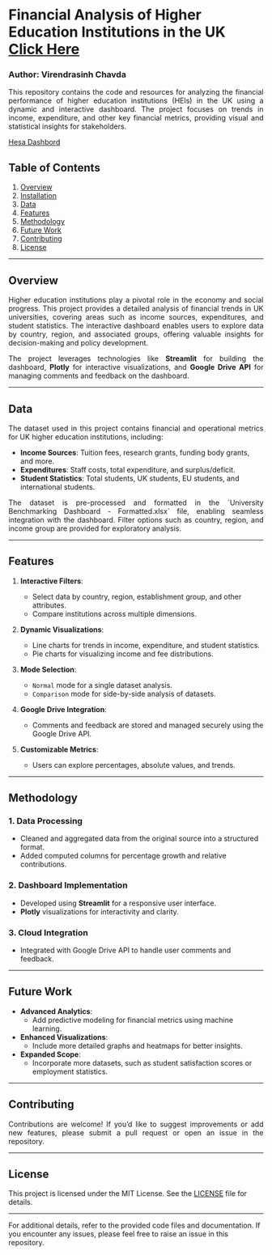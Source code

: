 # Financial Analysis of Higher Education Institutions in the UK [Click Here](https://huggingface.co/spaces/VirendraChavda/Hesa_Dashboard)
### Author: Virendrasinh Chavda

<p align="justify">
This repository contains the code and resources for analyzing the financial performance of higher education institutions (HEIs) in the UK using a dynamic and interactive dashboard. The project focuses on trends in income, expenditure, and other key financial metrics, providing visual and statistical insights for stakeholders.
</p>

[Hesa Dashbord](homepage.png)

## Table of Contents
1. [Overview](#Overview)
2. [Installation](#Installation)
3. [Data](#Data)
4. [Features](#Features)
5. [Methodology](#Methodology)
6. [Future Work](#Future-Work)
7. [Contributing](#Contributing)
8. [License](#License)

---

## Overview
<p align="justify">
Higher education institutions play a pivotal role in the economy and social progress. This project provides a detailed analysis of financial trends in UK universities, covering areas such as income sources, expenditures, and student statistics. The interactive dashboard enables users to explore data by country, region, and associated groups, offering valuable insights for decision-making and policy development.
</p>

<p align="justify">
The project leverages technologies like <strong>Streamlit</strong> for building the dashboard, <strong>Plotly</strong> for interactive visualizations, and <strong>Google Drive API</strong> for managing comments and feedback on the dashboard.
</p>

---

## Data
<p align="justify">
The dataset used in this project contains financial and operational metrics for UK higher education institutions, including:
</p>

- <strong>Income Sources</strong>: Tuition fees, research grants, funding body grants, and more.
- <strong>Expenditures</strong>: Staff costs, total expenditure, and surplus/deficit.
- <strong>Student Statistics</strong>: Total students, UK students, EU students, and international students.

<p align="justify">
The dataset is pre-processed and formatted in the `University Benchmarking Dashboard - Formatted.xlsx` file, enabling seamless integration with the dashboard. Filter options such as country, region, and income group are provided for exploratory analysis.
</p>

---

## Features

1. <strong>Interactive Filters</strong>:
   - Select data by country, region, establishment group, and other attributes.
   - Compare institutions across multiple dimensions.

2. <strong>Dynamic Visualizations</strong>:
   - Line charts for trends in income, expenditure, and student statistics.
   - Pie charts for visualizing income and fee distributions.

3. <strong>Mode Selection</strong>:
   - `Normal` mode for a single dataset analysis.
   - `Comparison` mode for side-by-side analysis of datasets.

4. <strong>Google Drive Integration</strong>:
   - Comments and feedback are stored and managed securely using the Google Drive API.

5. <strong>Customizable Metrics</strong>:
   - Users can explore percentages, absolute values, and trends.

---

## Methodology

### 1. Data Processing
- Cleaned and aggregated data from the original source into a structured format.
- Added computed columns for percentage growth and relative contributions.

### 2. Dashboard Implementation
- Developed using <strong>Streamlit</strong> for a responsive user interface.
- <strong>Plotly</strong> visualizations for interactivity and clarity.

### 3. Cloud Integration
- Integrated with Google Drive API to handle user comments and feedback.

---

## Future Work
- <strong>Advanced Analytics</strong>:
  - Add predictive modeling for financial metrics using machine learning.
- <strong>Enhanced Visualizations</strong>:
  - Include more detailed graphs and heatmaps for better insights.
- <strong>Expanded Scope</strong>:
  - Incorporate more datasets, such as student satisfaction scores or employment statistics.

---

## Contributing
<p align="justify">
Contributions are welcome! If you’d like to suggest improvements or add new features, please submit a pull request or open an issue in the repository.
</p>

---

## License
This project is licensed under the MIT License. See the [LICENSE](./LICENSE) file for details.

---

For additional details, refer to the provided code files and documentation. If you encounter any issues, please feel free to raise an issue in this repository.
